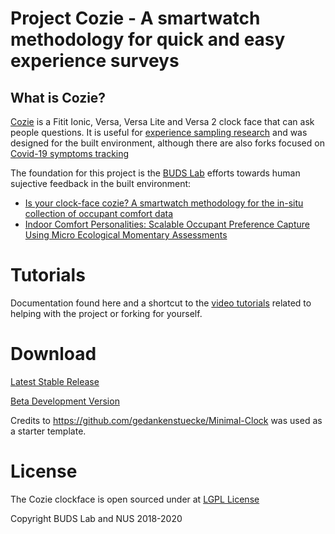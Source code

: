 
# Project Cozie  - A smartwatch methodology for quick and easy experience surveys 

## What is Cozie?

[Cozie](https://cozie.app/) is a Fitit Ionic, Versa, Versa Lite and Versa 2 clock face that can ask people questions. It is useful for [experience sampling research](https://en.wikipedia.org/wiki/Experience_sampling_method) and was designed for the built environment, although there are also forks focused on [Covid-19 symptoms tracking](https://github.com/pjayathissa/cozie-covid)

The foundation for this project is the [BUDS Lab](https://www.budslab.org/) efforts towards human sujective feedback in the built environment:

- [Is your clock-face cozie? A smartwatch methodology for the in-situ collection of occupant comfort data](https://www.researchgate.net/publication/337376844_Is_your_clock-face_cozie_A_smartwatch_methodology_for_the_in-situ_collection_of_occupant_comfort_data)
- [Indoor Comfort Personalities: Scalable Occupant Preference Capture Using Micro Ecological Momentary Assessments](https://www.researchgate.net/publication/338527635_Indoor_Comfort_Personalities_Scalable_Occupant_Preference_Capture_Using_Micro_Ecological_Momentary_Assessments)

# Tutorials

Documentation found here and a shortcut to the [video tutorials](https://www.youtube.com/playlist?list=PLkQs5WJXVHbiBDjmv-1tBYNUQOkmNCctA) related to helping with the project or forking for yourself.

# Download

[Latest Stable Release](https://gallery.fitbit.com/details/512ce6c5-f633-4f7b-853c-891869f5e3d8)

[Beta Development Version](https://gallery.fitbit.com/details/d787c911-ce11-432e-8b68-69da0f3446c8)

Credits to https://github.com/gedankenstuecke/Minimal-Clock was used as a starter template.

# License

The Cozie clockface is open sourced under at [LGPL License](https://en.wikipedia.org/wiki/GNU_Lesser_General_Public_License)

Copyright BUDS Lab and NUS 2018-2020
